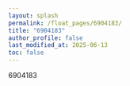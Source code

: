 ```yaml
---
layout: splash
permalink: /float_pages/6904183/
title: "6904183"
author_profile: false
last_modified_at: 2025-06-13
toc: false
---
```

 
6904183

